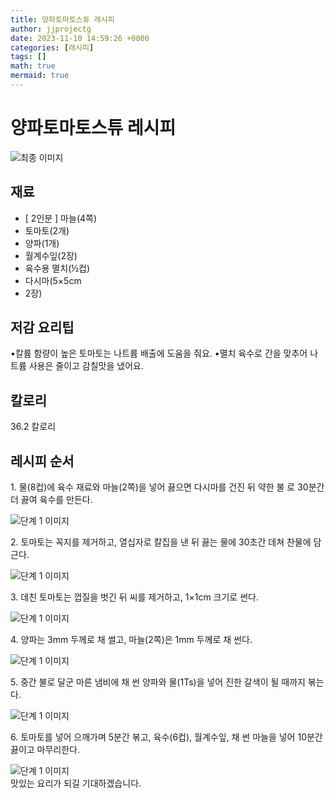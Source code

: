 ```yaml
---
title: 양파토마토스튜 레시피
author: jjprojectg
date: 2023-11-10 14:59:26 +0000
categories: [레시피]
tags: []
math: true
mermaid: true
---
```

<meta name="og:type" content="website"/>
<meta charset="UTF-8"/>
<div class="header">
  <h1>양파토마토스튜 레시피</h1>
</div>

<div class="container my-4">
  <div class="row">
    <div class="col-12 col-md-6">
      <div class="recipe-image">
        <img src="https://www.foodsafetykorea.go.kr/common/ecmFileView.do?ecm_file_no=1NxSkgr9bVw" class="step-image" alt="최종 이미지"/>
      </div>
    </div>
    <div class="col-12 col-md-6">
      <div class="ingredients">
        <h2>재료</h2>
        <ul class="card">
          <li> [ 2인분 ] 마늘(4쪽) </li>
          <li>  토마토(2개) </li>
          <li>  양파(1개) </li>
          <li>  월계수잎(2장) </li>
          <li>  육수용 멸치(½컵) </li>
          <li>  다시마(5×5cm </li>
          <li>  2장) </li>
</ul>
      </div>
    </div>
    <div class="col-12 col-md-6">
      <div class="ingredients">
        <h2>저감 요리팁</h2>
        <div class="card"> 
          <p>
            •칼륨 함량이 높은 토마토는 나트륨 배출에 도움을 줘요.
•멸치 육수로 간을 맞추어 나트륨 사용은 줄이고 감칠맛을 냈어요.
          </p>
        </div>
      </div>
      <div class="ingredients">
        <h2>칼로리</h2>
        <div class="card"> 
          <p>
            36.2 칼로리
          </p>
        </div>
      </div>
    </div>
  </div>

  <h2 class="my-4">레시피 순서</h2>
  <div class="card recipe-card">
    <div class="card-body recipe-step">
      <p class="card-text step-description">1. 물(8컵)에 육수 재료와 마늘(2쪽)을 넣어 끓으면 다시마를 건진 뒤 약한 불 로 30분간 더 끓여 육수를 만든다.</p>
      <img src="https://www.foodsafetykorea.go.kr/common/ecmFileView.do?ecm_file_no=1NxSkgr9nqc" alt="단계 1 이미지" class="step-image"/>
    </div>
  </div>
  <div class="card recipe-card">
    <div class="card-body recipe-step">
      <p class="card-text step-description">2. 토마토는 꼭지를 제거하고, 열십자로 칼집을 낸 뒤 끓는 물에 30초간 데쳐 찬물에 담근다.</p>
      <img src="https://www.foodsafetykorea.go.kr/common/ecmFileView.do?ecm_file_no=1NxSkgr9ntS" alt="단계 1 이미지" class="step-image"/>
    </div>
  </div>
  <div class="card recipe-card">
    <div class="card-body recipe-step">
      <p class="card-text step-description">3. 데친 토마토는 껍질을 벗긴 뒤 씨를 제거하고, 1×1cm 크기로 썬다.</p>
      <img src="https://www.foodsafetykorea.go.kr/common/ecmFileView.do?ecm_file_no=1NxSkgr9nx7" alt="단계 1 이미지" class="step-image"/>
    </div>
  </div>
  <div class="card recipe-card">
    <div class="card-body recipe-step">
      <p class="card-text step-description">4. 양파는 3mm 두께로 채 썰고, 마늘(2쪽)은 1mm 두께로 채 썬다.</p>
      <img src="https://www.foodsafetykorea.go.kr/common/ecmFileView.do?ecm_file_no=1NxSkgr9n-B" alt="단계 1 이미지" class="step-image"/>
    </div>
  </div>
  <div class="card recipe-card">
    <div class="card-body recipe-step">
      <p class="card-text step-description">5. 중간 불로 달군 마른 냄비에 채 썬 양파와 물(1Ts)을 넣어 진한 갈색이 될 때까지 볶는다.</p>
      <img src="https://www.foodsafetykorea.go.kr/common/ecmFileView.do?ecm_file_no=1NxSkgr9o13" alt="단계 1 이미지" class="step-image"/>
    </div>
  </div>
  <div class="card recipe-card">
    <div class="card-body recipe-step">
      <p class="card-text step-description">6. 토마토를 넣어 으깨가며 5분간 볶고, 육수(6컵), 월계수잎, 채 썬 마늘을 넣어 10분간 끓이고 마무리한다.</p>
      <img src="https://www.foodsafetykorea.go.kr/common/ecmFileView.do?ecm_file_no=1NxSkgr9o2J" alt="단계 1 이미지" class="step-image"/>
    </div>
  </div>

</div>
맛있는 요리가 되길 기대하겠습니다.
